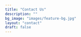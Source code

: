 ```yaml
---
title: "Contact Us"
description: ""
bg_image: "images/feature-bg.jpg"
layout: "contact"
draft: false
---
```

